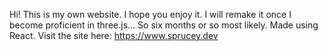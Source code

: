Hi! This is my own website. I hope you enjoy it. I will remake it once I become proficient in three.js... So six months or so most likely. Made using React.
Visit the site here: https://www.sprucey.dev
